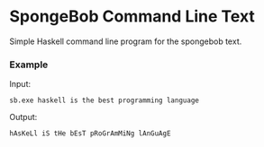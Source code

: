 # SpongeBob Command Line Text

Simple Haskell command line program for the spongebob text.


### Example

Input:

```sb.exe haskell is the best programming language```

Output:

```hAsKeLl iS tHe bEsT pRoGrAmMiNg lAnGuAgE```
